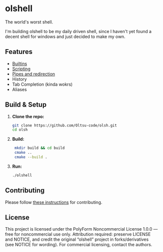 # olshell

The world's worst shell.

I'm building olshell to be my daily driven shell, since I haven't yet found a decent shell for windows and just decided to make my own.

## Features
- [Builtins](docs/Builtins.MD)
- [Scripting](docs/Scripting.MD)
- [Pipes and redirection](docs/Pipeline.MD)
- History
- Tab Completion (kinda wokrs)
- Aliases

## Build & Setup

1. **Clone the repo:**
   ```bash
   git clone https://github.com/Oltsu-code/olsh.git
   cd olsh
   ```

2. **Build:**
   ```bash
    mkdir build && cd build
    cmake ..
    cmake --build .
   ```
   
3. **Run:**
   ```bash
   ./olshell
   ```

## Contributing

Please follow [these instructions](CONTRIBUTING.md) for contributing.

## License
This project is licensed under the
PolyForm Noncommercial License 1.0.0 — free for noncommercial use only. Attribution required: preserve LICENSE and NOTICE, and credit the original “olshell” project in forks/derivatives (see NOTICE for wording). For commercial licensing, contact the authors.
